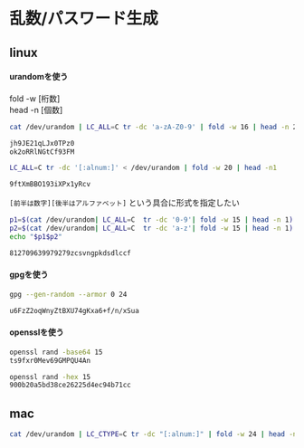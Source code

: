 # 乱数/パスワード生成 

## linux

#### urandomを使う

fold -w [桁数] <br/>
head -n [個数]

```bash
cat /dev/urandom | LC_ALL=C tr -dc 'a-zA-Z0-9' | fold -w 16 | head -n 2 

jh9JE21qLJx0TPz0
ok2oRRlNGtCf93FM
```

```bash
LC_ALL=C tr -dc '[:alnum:]' < /dev/urandom | fold -w 20 | head -n1

9ftXmBBO193iXPx1yRcv
```

`[前半は数字][後半はアルファベット]` という具合に形式を指定したい

```bash
p1=$(cat /dev/urandom| LC_ALL=C  tr -dc '0-9'| fold -w 15 | head -n 1)
p2=$(cat /dev/urandom| LC_ALL=C  tr -dc 'a-z'| fold -w 15 | head -n 1)
echo "$p1$p2"

812709639979279zcsvngpkdsdlccf
```

#### gpgを使う

```bash
gpg --gen-random --armor 0 24

u6FzZ2oqWnyZtBXU74gKxa6+f/n/xSua
```

#### opensslを使う

```bash
openssl rand -base64 15
ts9fxr0Mev69GMPQU4An

openssl rand -hex 15   
900b20a5bd38ce26225d4ec94b71cc
```

## mac

```bash
cat /dev/urandom | LC_CTYPE=C tr -dc "[:alnum:]" | fold -w 24 | head -n 20
```
